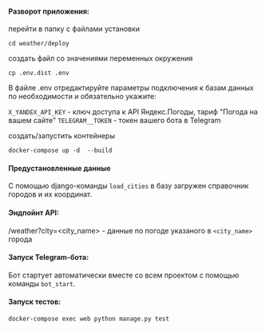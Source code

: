 #### Разворот приложения:

перейти в папку с файлами установки
 
    cd weather/deploy


создать файл со значениями переменных окружения

    cp .env.dist .env
    
    
В файле .env отредактируйте параметры подключения к базам данных по необходимости и обязательно укажите:

`X_YANDEX_API_KEY` - ключ доступа к API Яндекс.Погоды, тариф "Погода на вашем сайте"
`TELEGRAM__TOKEN` - токен вашего бота в Telegram 


создать/запустить контейнеры

    docker-compose up -d  --build


#### Предустановленные данные

С помощью django-команды `load_cities` в базу загружен справочник городов и их координат. 


#### Эндпойнт API:

/weather?city=<city_name> - данные по погоде указаного в `<city_name>` города
    

#### Запуск Telegram-бота:

Бот стартует автоматически вместе со всем проектом с помощью команды `bot_start`.


#### Запуск тестов:

    docker-compose exec web python manage.py test
